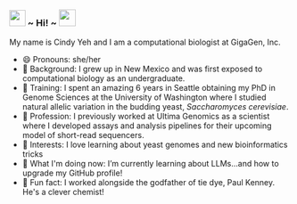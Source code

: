 ### <img src="https://github.com/TheDudeThatCode/TheDudeThatCode/blob/master/Assets/Hi.gif" width="29px"> ~ Hi! ~ <img src="https://emojis.slackmojis.com/emojis/images/1588315024/8823/hyperkitty.gif?1588315024" width="30" /> 

My name is Cindy Yeh and I am a computational biologist at GigaGen, Inc. 

- 😄 Pronouns: she/her
- 🦂 Background: I grew up in New Mexico and was first exposed to computational biology as an undergraduate.
- 🌲 Training: I spent an amazing 6 years in Seattle obtaining my PhD in Genome Sciences at the University of Washington where I studied natural allelic variation in the budding yeast, _Saccharomyces cerevisiae_.
- 🧬 Profession: I previously worked at Ultima Genomics as a scientist where I developed assays and analysis pipelines for their upcoming model of short-read sequencers.
- 🔭 Interests: I love learning about yeast genomes and new bioinformatics tricks
- 🌱 What I'm doing now: I’m currently learning about LLMs...and how to upgrade my GitHub profile!
- 👯 Fun fact: I worked alongside the godfather of tie dye, Paul Kenney. He's a clever chemist!


<!--
**cindyyeh/cindyyeh** is a ✨ _special_ ✨ repository because its `README.md` (this file) appears on your GitHub profile.

Here are some ideas to get you started:

- 🔭 I’m currently working on ...
- 🌱 I’m currently learning ...
- 👯 I’m looking to collaborate on ...
- 🤔 I’m looking for help with ...
- 💬 Ask me about ...
- 📫 How to reach me: ...
- 😄 Pronouns: ...
- ⚡ Fun fact: ...
-->
